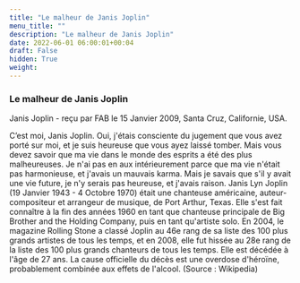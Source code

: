 ```yaml
---
title: "Le malheur de Janis Joplin"
menu_title: ""
description: "Le malheur de Janis Joplin"
date: 2022-06-01 06:00:01+00:04
draft: False
hidden: True
weight:
---
```

### Le malheur de Janis Joplin

Janis Joplin - reçu par FAB le 15 Janvier 2009, Santa Cruz, Californie, USA.

C’est moi, Janis Joplin.
Oui, j'étais consciente du jugement que vous avez porté sur moi, et je suis heureuse que vous ayez laissé tomber.
Mais vous devez savoir que ma vie dans le monde des esprits a été des plus malheureuses. Je n'ai pas en aux intérieurement parce que ma vie n'était pas harmonieuse, et j'avais un mauvais karma. Mais je savais que s'il y avait une vie future, je n'y serais pas heureuse, et j'avais raison.
Janis Lyn Joplin (19 Janvier 1943 - 4 Octobre 1970) était une chanteuse américaine, auteur-compositeur et arrangeur de musique, de Port Arthur, Texas. Elle s'est fait connaître à la fin des années 1960 en tant que chanteuse principale de Big Brother and the Holding Company, puis en tant qu'artiste solo. En 2004, le magazine Rolling Stone a classé Joplin au 46e rang de sa liste des 100 plus grands artistes de tous les temps, et en 2008, elle fut hissée au 28e rang de la liste des 100 plus grands chanteurs de tous les temps. Elle est décédée à l'âge de 27 ans. La cause officielle du décès est une overdose d'héroïne, probablement combinée aux effets de l'alcool. (Source : Wikipedia)